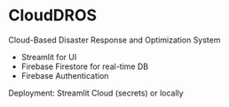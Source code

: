 # CloudDROS

Cloud-Based Disaster Response and Optimization System
- Streamlit for UI
- Firebase Firestore for real-time DB
- Firebase Authentication

Deployment: Streamlit Cloud (secrets) or locally

